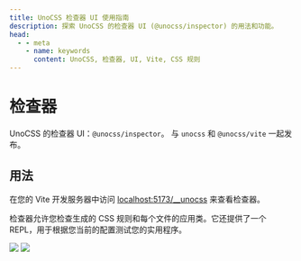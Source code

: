 ```yaml
---
title: UnoCSS 检查器 UI 使用指南
description: 探索 UnoCSS 的检查器 UI (@unocss/inspector) 的用法和功能。
head:
  - - meta
    - name: keywords
      content: UnoCSS, 检查器, UI, Vite, CSS 规则
---
```


# 检查器

UnoCSS 的检查器 UI：`@unocss/inspector`。
与 `unocss` 和 `@unocss/vite` 一起发布。

## 用法

在您的 Vite 开发服务器中访问 <a href="http://localhost:5173/__unocss" target="_blank" rel="noreferrer">localhost:5173/\_\_unocss</a> 来查看检查器。

检查器允许您检查生成的 CSS 规则和每个文件的应用类。它还提供了一个 REPL，用于根据您当前的配置测试您的实用程序。

<img src="https://user-images.githubusercontent.com/11247099/140885990-1827f5ce-f12a-4ed4-9d63-e5145a65fb4a.png" loading="lazy">
<img src="https://user-images.githubusercontent.com/11247099/140886020-7014f412-f020-4aed-a169-d025cc1bbcd3.png" loading="lazy">
